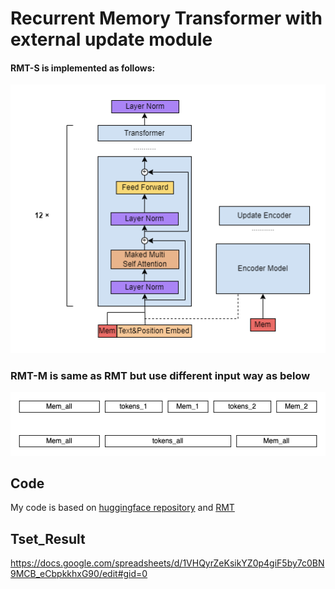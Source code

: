 # Recurrent Memory Transformer with external update module

#### RMT-S is implemented as follows:
![**RMT-S**](img/RMT-S.png?raw=True)

### RMT-M is same as RMT but use different input way as below
![**RMT-M**](img/RMT-M.png?raw=True)

## Code
My code is based on [huggingface repository](https://github.com/huggingface/transformers) and [RMT](https://github.com/booydar/recurrent-memory-transformer)


## Tset_Result
https://docs.google.com/spreadsheets/d/1VHQyrZeKsikYZ0p4giF5by7c0BN9MCB_eCbpkkhxG90/edit#gid=0
